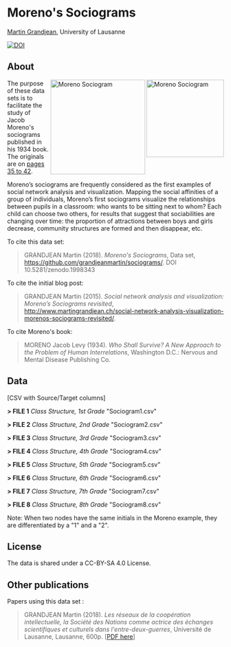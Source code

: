 # Moreno's Sociograms 
[Martin Grandjean](http://www.martingrandjean.ch), University of Lausanne

[![DOI](https://zenodo.org/badge/160677643.svg)](https://zenodo.org/badge/latestdoi/160677643)

## About ##
<img src="http://www.martingrandjean.ch/wp-content/uploads/2015/02/Moreno-3.png" alt="Moreno Sociogram" width="180" align="right">
<img src="http://www.martingrandjean.ch/wp-content/uploads/2015/02/group3a.png" alt="Moreno Sociogram" width="220" align="right">

The purpose of these data sets is to facilitate the study of Jacob Moreno's sociograms published in his 1934 book. The originals are on [pages 35 to 42](https://archive.org/details/whoshallsurviven00jlmo/page/34).

Moreno’s sociograms are frequently considered as the first examples of social network analysis and visualization. Mapping the social affinities of a group of individuals, Moreno’s first sociograms visualize the relationships between pupils in a classroom: who wants to be sitting next to whom? Each child can choose two others, for results that suggest that sociabilities are changing over time: the proportion of attractions between boys and girls decrease, community structures are formed and then disappear, etc.

To cite this data set: 

> GRANDJEAN Martin (2018). *Moreno's Sociograms*, Data set, https://github.com/grandjeanmartin/sociograms/. DOI 10.5281/zenodo.1998343

To cite the initial blog post:

> GRANDJEAN Martin (2015). *Social network analysis and visualization: Moreno’s Sociograms revisited*, http://www.martingrandjean.ch/social-network-analysis-visualization-morenos-sociograms-revisited/. 

To cite Moreno's book:

> MORENO Jacob Levy (1934). *Who Shall Survive? A New Approach to the Problem of Human Interrelations*, Washington D.C.: Nervous and Mental Disease Publishing Co.

## Data ##
[CSV with Source/Target columns]

**> FILE 1** *Class Structure, 1st Grade* "Sociogram1.csv"

**> FILE 2** *Class Structure, 2nd Grade* "Sociogram2.csv"

**> FILE 3** *Class Structure, 3rd Grade* "Sociogram3.csv"

**> FILE 4** *Class Structure, 4th Grade* "Sociogram4.csv"

**> FILE 5** *Class Structure, 5th Grade* "Sociogram5.csv"

**> FILE 6** *Class Structure, 6th Grade* "Sociogram6.csv"

**> FILE 7** *Class Structure, 7th Grade* "Sociogram7.csv"

**> FILE 8** *Class Structure, 8th Grade* "Sociogram8.csv"

Note: When two nodes have the same initials in the Moreno example, they are differentiated by a "1" and a "2".

## License ##
The data is shared under a CC-BY-SA 4.0 License.

## Other publications ##
Papers using this data set :

> GRANDJEAN Martin (2018). *Les réseaux de la coopération intellectuelle, la Société des Nations comme actrice des échanges scientifiques et culturels dans l'entre-deux-guerres*, Université de Lausanne, Lausanne, 600p. [[PDF here](https://halshs.archives-ouvertes.fr/tel-01853903)]
